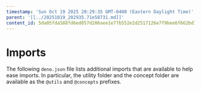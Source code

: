 ```yaml
---
timestamp: 'Sun Oct 19 2025 20:29:35 GMT-0400 (Eastern Daylight Time)'
parent: '[[../20251019_202935.71e58731.md]]'
content_id: 5da05fda588fd6ed057d206aee1e77b552e2d2517126e7f9bee6f662bd7c0afe
---
```


# Imports

The following `deno.json` file lists additional imports that are available to help ease imports. In particular, the utility folder and the concept folder are available as the `@utils` and `@concepts` prefixes.
